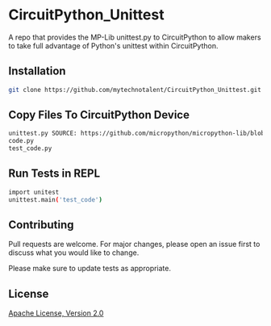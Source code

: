 # CircuitPython_Unittest
A repo that provides the MP-Lib unittest.py to CircuitPython to allow makers to take full advantage of Python's unittest within CircuitPython.

## Installation
```bash
git clone https://github.com/mytechnotalent/CircuitPython_Unittest.git
```

## Copy Files To CircuitPython Device
```bash
unittest.py SOURCE: https://github.com/micropython/micropython-lib/blob/master/unittest/unittest.py
code.py
test_code.py
```

## Run Tests in REPL
```bash
import unitest
unittest.main('test_code')
```

## Contributing
Pull requests are welcome. For major changes, please open an issue first to discuss what you would like to change.

Please make sure to update tests as appropriate.

## License
[Apache License, Version 2.0](https://www.apache.org/licenses/LICENSE-2.0)
